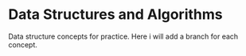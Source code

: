 # Data Structures and Algorithms
Data structure concepts for practice. Here i will add a branch for each concept.
